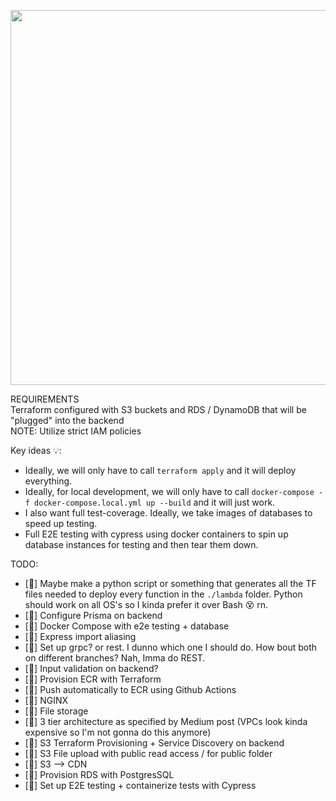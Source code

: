 <p align="center">
	<img src="https://user-images.githubusercontent.com/84760072/223321151-8b77a57a-ad72-48df-a34c-7e031a6c7ff2.png" width="600"/>
</p>

REQUIREMENTS  
Terraform configured with S3 buckets and RDS / DynamoDB that will be "plugged" into the backend  
 NOTE: Utilize strict IAM policies

Key ideas 💡:

- Ideally, we will only have to call `terraform apply` and it will deploy everything.
- Ideally, for local development, we will only have to call `docker-compose -f docker-compose.local.yml up --build` and it will just work.
- I also want full test-coverage. Ideally, we take images of databases to speed up testing.
- Full E2E testing with cypress using docker containers to spin up database instances for testing and then tear them down.

TODO:

- [🦜] Maybe make a python script or something that generates all the TF files needed to deploy every function in the `./lambda` folder. Python should work on all OS's so I kinda prefer it over Bash 😵 rn.
- [🦆] Configure Prisma on backend
- [🦆] Docker Compose with e2e testing + database
- [🦆] Express import aliasing
- [🦆] Set up grpc? or rest. I dunno which one I should do. How bout both on different branches? Nah, Imma do REST.
- [🦆] Input validation on backend?
- [🦜] Provision ECR with Terraform
- [🦜] Push automatically to ECR using Github Actions
- [🦜] NGINX
- [🦜] File storage
- [🦜] 3 tier architecture as specified by Medium post (VPCs look kinda expensive so I'm not gonna do this anymore)
- [🦜] S3 Terraform Provisioning + Service Discovery on backend
- [🦜] S3 File upload with public read access / for public folder
- [🦜] S3 --> CDN
- [🦜] Provision RDS with PostgresSQL
- [🦜] Set up E2E testing + containerize tests with Cypress
